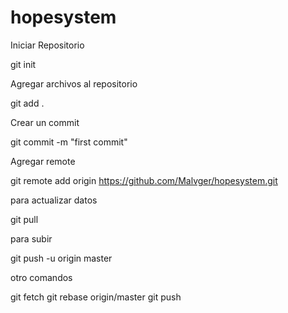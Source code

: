 # hopesystem

Iniciar Repositorio 

git init

Agregar archivos al repositorio 

git add .

Crear un commit 

git commit -m "first commit"

Agregar remote 

git remote add origin https://github.com/Malvger/hopesystem.git

para actualizar datos

git pull

para subir 

git push -u origin master

otro comandos 

git fetch
git rebase origin/master
git push
